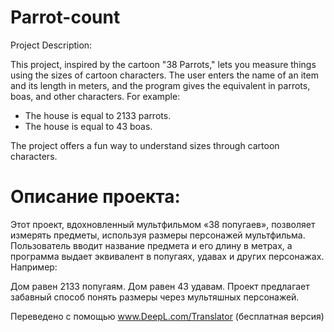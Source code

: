 # Parrot-count
Project Description:

This project, inspired by the cartoon "38 Parrots," lets you measure things using the sizes of cartoon characters. The user enters the name of an item and its length in meters, and the program gives the equivalent in parrots, boas, and other characters. 
For example:

- The house is equal to 2133 parrots.
- The house is equal to 43 boas.

The project offers a fun way to understand sizes through cartoon characters.

# Описание проекта:

Этот проект, вдохновленный мультфильмом «38 попугаев», позволяет измерять предметы, используя размеры персонажей мультфильма. Пользователь вводит название предмета и его длину в метрах, а программа выдает эквивалент в попугаях, удавах и других персонажах. Например:

Дом равен 2133 попугаям.
Дом равен 43 удавам.
Проект предлагает забавный способ понять размеры через мультяшных персонажей.

Переведено с помощью www.DeepL.com/Translator (бесплатная версия)
